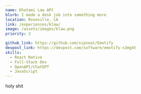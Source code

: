 ```yaml
---
name: Khatami Law APC
blurb: I made a desk job into something more
location: Roseville, CA
link: /experiences/klaw/
image: /assets/images/klaw.png
priority: 2

github_link: https://github.com/sipneat/Emotify
devpost_link: https://devpost.com/software/emotify-s3mg4t
skills: 
  - React Native
  - Full-Stack Dev
  - OpenAPI/ChatGPT
  - JavaScript
---
```


holy shit